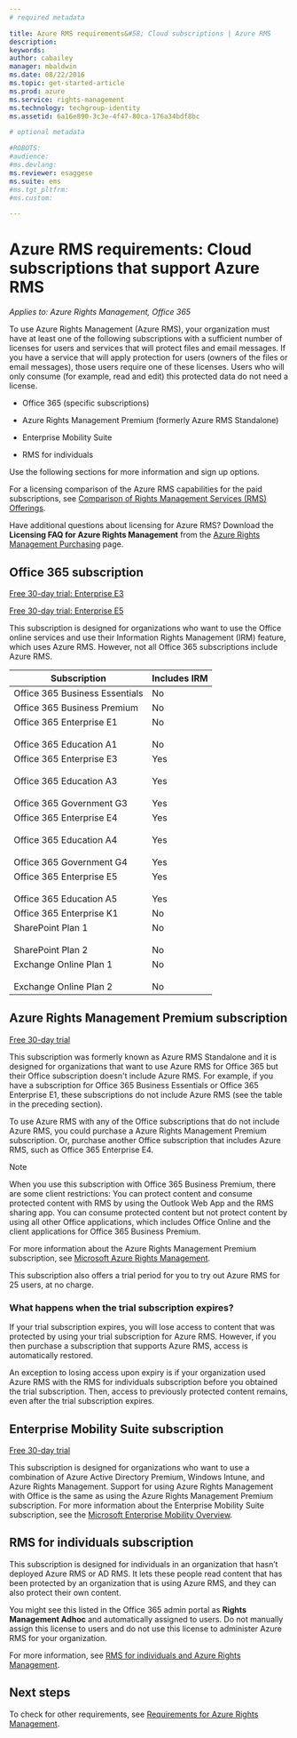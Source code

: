 ```yaml
---
# required metadata

title: Azure RMS requirements&#58; Cloud subscriptions | Azure RMS
description:
keywords:
author: cabailey
manager: mbaldwin
ms.date: 08/22/2016
ms.topic: get-started-article
ms.prod: azure
ms.service: rights-management
ms.technology: techgroup-identity
ms.assetid: 6a16e890-3c3e-4f47-80ca-176a34bdf8bc

# optional metadata

#ROBOTS:
#audience:
#ms.devlang:
ms.reviewer: esaggese
ms.suite: ems
#ms.tgt_pltfrm:
#ms.custom:

---
```



# Azure RMS requirements: Cloud subscriptions that support Azure RMS

*Applies to: Azure Rights Management, Office 365*

To use Azure Rights Management (Azure RMS), your organization must have at least one of the following subscriptions with a sufficient number of licenses for users and services that will protect files and email messages. If you have a service that will apply protection for users (owners of the files or email messages), those users require one of these licenses. Users who will only consume (for example, read and edit) this protected data do not need a license.

-   Office 365 (specific subscriptions)

-   Azure Rights Management Premium (formerly Azure RMS Standalone)

-   Enterprise Mobility Suite

-   RMS for individuals

Use the following sections for more information and sign up options.

For a licensing comparison of the Azure RMS capabilities for the paid subscriptions, see [Comparison of Rights Management Services (RMS) Offerings](http://technet.microsoft.com/dn858608).

Have additional questions about licensing for Azure RMS? Download the **Licensing FAQ for Azure Rights Management** from the [Azure Rights Management Purchasing](https://www.microsoft.com/en-us/server-cloud/products/azure-rights-management/Purchasing.aspx) page. 

## Office 365 subscription
[Free 30-day trial: Enterprise E3](http://go.microsoft.com/fwlink/p/?LinkID=403802)

[Free 30-day trial: Enterprise E5](https://go.microsoft.com/fwlink/p/?LinkID=698279)

This subscription is designed for organizations who want to use the Office online services and use their Information Rights Management (IRM) feature, which uses Azure RMS. However, not all Office 365 subscriptions include Azure RMS.

Subscription  |Includes IRM 
------------- | ------------- |
Office 365 Business Essentials|No|
Office 365 Business Premium|No|
Office 365 Enterprise E1 <br /><br /> Office 365 Education A1|No <br /><br /> No|
Office 365 Enterprise E3 <br /><br /> Office 365 Education A3 <br /><br /> Office 365 Government G3|Yes <br /><br /> Yes <br /><br /> Yes|
Office 365 Enterprise E4 <br /><br /> Office 365 Education A4 <br /><br /> Office 365 Government G4|Yes <br /><br /> Yes <br /><br /> Yes|
Office 365 Enterprise E5 <br /><br /> Office 365 Education A5|Yes <br /><br /> Yes|
Office 365 Enterprise K1|No|
SharePoint Plan 1 <br /><br /> SharePoint Plan 2|No <br /><br /> No|
Exchange Online Plan 1 <br /><br /> Exchange Online Plan 2|No <br /><br /> No|


## Azure Rights Management Premium subscription
[Free 30-day trial](https://portal.microsoftonline.com/Signup/MainSignUp15.aspx?&amp;OfferId=A43415D3-404C-4df3-B31B-AAD28118A778&amp;dl=RIGHTSMANAGEMENT&amp;ali=1)

This subscription was formerly known as Azure RMS Standalone and it is designed for organizations that want to use Azure RMS for Office 365 but their Office subscription doesn't include Azure RMS. For example, if you have a subscription for Office 365 Business Essentials or Office 365 Enterprise E1, these subscriptions do not include Azure RMS (see the table in the preceding section). 

To use Azure RMS with any of the Office subscriptions that do not include Azure RMS, you could purchase a Azure Rights Management Premium subscription. Or, purchase another Office subscription that includes Azure RMS, such as Office 365 Enterprise E4.

> [!NOTE]
> When you use this subscription with Office 365 Business Premium, there are some client restrictions: You can protect content and consume protected content with RMS by using the Outlook Web App and the RMS sharing app. You can consume protected content but not protect content by using all other Office applications, which includes Office Online and the client applications for Office 365 Business Premium.

For more information about the Azure Rights Management Premium subscription, see [Microsoft Azure Rights Management](http://products.office.com/business/microsoft-azure-rights-management).

This subscription also offers a trial period for you to try out Azure RMS for 25 users, at no charge. 

### What happens when the trial subscription expires?
If your trial subscription expires, you will lose access to content that was protected by using your trial subscription for Azure RMS. However, if you then purchase a subscription that supports Azure RMS, access is automatically restored.

An exception to losing access upon expiry is if your organization used Azure RMS with the RMS for individuals subscription before you obtained the trial subscription. Then, access to previously protected content remains, even after the trial subscription expires.

## Enterprise Mobility Suite subscription
[Free 30-day trial](https://portal.office.com/Signup/Signup.aspx?OfferId=2E63A04D-BE0B-4A0F-A8CF-407C1C299221&dl=EMS)

This subscription is designed for organizations who want to use a combination of Azure Active Directory Premium, Windows Intune, and Azure Rights Management. Support for using Azure Rights Management with Office is the same as using the Azure Rights Management Premium subscription. 
For more information about the Enterprise Mobility Suite subscription, see the [Microsoft Enterprise Mobility Overview](http://go.microsoft.com/fwlink/?LinkId=615386).

## RMS for individuals subscription
This subscription is designed for individuals in an organization that hasn’t deployed Azure RMS or AD RMS. It lets these people read content that has been protected by an organization that is using Azure RMS, and they can also protect their own content.

You might see this listed in the Office 365 admin portal as **Rights Management Adhoc** and automatically assigned to users. Do not manually assign this license to users and do not use this license to administer Azure RMS for your organization. 

For more information, see [RMS for individuals and Azure Rights Management](../understand-explore/rms-for-individuals.md).

## Next steps
To check for other requirements, see [Requirements for Azure Rights Management](requirements-azure-rms.md).